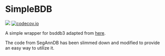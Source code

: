 # SimpleBDB
![](https://github.com/deltarod/simpleBDB/actions/workflows/tests.yml/badge.svg)
[![codecov.io](https://codecov.io/github/deltarod/simpleBDB/coverage.svg?branch=main)](https://codecov.io/github/PeakLearner/PeakLearner)

A simple wrapper for bsddb3 adapted from [here](https://github.com/tdhock/SegAnnDB/blob/master/plotter/db.py).

The code from SegAnnDB has been slimmed down and modified to provide an easy way to utilize it.


